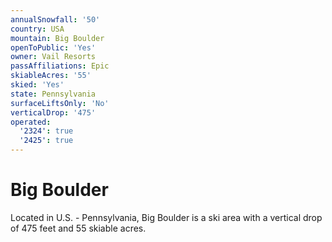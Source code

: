 ```yaml
---
annualSnowfall: '50'
country: USA
mountain: Big Boulder
openToPublic: 'Yes'
owner: Vail Resorts
passAffiliations: Epic
skiableAcres: '55'
skied: 'Yes'
state: Pennsylvania
surfaceLiftsOnly: 'No'
verticalDrop: '475'
operated:
  '2324': true
  '2425': true
---
```



# Big Boulder

Located in U.S. - Pennsylvania, Big Boulder is a ski area with a vertical drop of 475 feet and 55 skiable acres.

